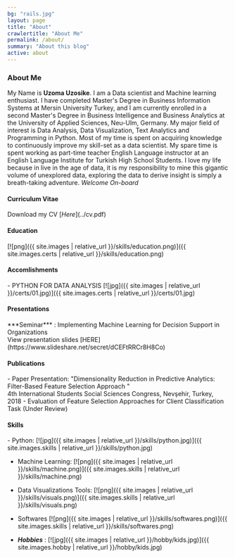 ```yaml
---
bg: "rails.jpg"
layout: page
title: "About"
crawlertitle: "About Me"
permalink: /about/
summary: "About this blog"
active: about
---
```

<h3>About Me</h3>

My Name is **Uzoma Uzosike**. I am a Data scientist and Machine learning enthusiast.
I have completed Master's Degree in Business Information Systems at Mersin University Turkey, and I am currently enrolled in a second Master's Degree in Business Intelligence and Business Analytics at the University of Applied Sciences, Neu-Ulm, Germany.
My major field of interest is Data Analysis, Data Visualization, Text Analytics and Programming in Python.
Most of my time is spent on acquiring knowledge to continuously improve my skill-set as a data scientist.
My spare time is spent working as part-time teacher English Language instructor at an English Language Institute for Turkish High School Students.
I love my life because in live in the age of data, it is my responsibility to mine this gigantic volume of unexplored data, exploring the data to derive insight is simply a breath-taking adventure. *Welcome On-board* 

<h4>Curriculum Vitae</h4>Download my CV [<i>Here</i>](../cv.pdf)

<h4>Education</h4>[![png]({{ site.images | relative_url }}/skills/education.png)]({{ site.images.certs | relative_url }}/skills/education.png)
<h4>Accomlishments</h4>
- PYTHON FOR DATA ANALYSIS
[![jpg]({{ site.images | relative_url }}/certs/01.jpg)]({{ site.images.certs | relative_url }}/certs/01.jpg)

<h4>Presentations</h4> 
***Seminar*** : Implementing Machine Learning for Decision Support in Organizations<br/>
View presentation slides [HERE](https://www.slideshare.net/secret/dCEFtRRCr8H8Co)


<h4>Publications</h4>
- Paper Presentation: "Dimensionality Reduction in Predictive Analytics: Filter-Based Feature Selection Approach " <br/>4th International Students Social Sciences Congress, Nevşehir, Turkey, 2018
- Evaluation of Feature Selection Approaches for Client Classification Task (Under Review)
 
<h4>Skills</h4>
- Python:
[![jpg]({{ site.images | relative_url }}/skills/python.jpg)]({{ site.images.skills | relative_url }}/skills/python.jpg)

- Machine Learning:
[![png]({{ site.images | relative_url }}/skills/machine.png)]({{ site.images.skills | relative_url }}/skills/machine.png)

- Data Visualizations Tools:
[![png]({{ site.images | relative_url }}/skills/visuals.png)]({{ site.images.skills | relative_url }}/skills/visuals.png)

- Softwares
[![png]({{ site.images | relative_url }}/skills/softwares.png)]({{ site.images.skills | relative_url }}/skills/softwares.png)

-   ***Hobbies*** :
[![jpg]({{ site.images | relative_url }}/hobby/kids.jpg)]({{ site.images.hobby | relative_url }}/hobby/kids.jpg)